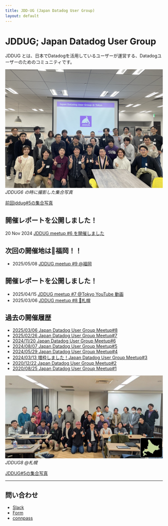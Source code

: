 ```yaml
---
title: JDD-UG (Japan Datadog User Group)
layout: default
---
```


# JDDUG; Japan Datadog User Group

JDDUG とは、日本でDatadogを活用しているユーザーが運営する、Datadogユーザーのためのコミュニティです。

![集合写真](/assets/images/meetup6-all.jpg)
_JDDUG6 の時に撮影した集合写真_

[前回jddug#5の集合写真](/2024/08/07/#participant)

## 開催レポートを公開しました！

20 Nov 2024 [JDDUG meetup #6 を開催しました](/2024/11/20/)

## 次回の開催地は🗾福岡！！ 
- 2025/05/08 [JDDUG meetup #9 @福岡](https://datadog-jp.connpass.com/event/348321/)

## 開催レポートを公開しました！
- 2025/04/15 [JDDUG meetup #7 @Tokyo YouTube 動画](/2025/04/15/)
- 2025/03/06 [JDDUG meetup #8 🗾札幌](/2025/03/06/)

## 過去の開催履歴

- [2025/03/06 Japan Datadog User Group Meetup#8](https://datadog-jp.connpass.com/event/344084/)
- [2025/02/26 Japan Datadog User Group Meetup#7](https://datadog-jp.connpass.com/event/343144/)
- [2024/11/20 Japan Datadog User Group Meetup#6](https://datadog-jp.connpass.com/event/334594/)
- [2024/08/07 Japan Datadog User Group Meetup#5](https://datadog-jp.connpass.com/event/324770/)
- [2024/05/29 Japan Datadog User Group Meetup#4](https://datadog-jp.connpass.com/event/317091/)
- [2024/03/13 増枠しました！Japan Datadog User Group Meetup#3](https://datadog-jp.connpass.com/event/309899/)
- [2020/12/22 Japan Datadog User Group Meetup#2](https://datadog-jp.connpass.com/event/196957/)
- [2020/08/25 Japan Datadog User Group Meetup#1](https://datadog-jp.connpass.com/event/185920/)

![札幌で集合写真](/assets/images/meetup8-sapporo.webp)
_JDDUG8 @札幌_

[JDDUG#5の集合写真](/assets/images/meetup5_all.jpg)

---

## 問い合わせ

- [Slack](https://t.co/dpBETMaosn)
- [Form](https://forms.gle/SoJrRUvX4FcysogP9)
- [connpass](https://datadog-jp.connpass.com/)
